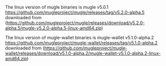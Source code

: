 The linux version of mugle binaries is mugle v5.0.1 https://github.com/mugleproject/mugle/releases/tag/v5.2.0-alpha.5
downloaded from (https://github.com/mugleproject/mugle/releases/download/v5.2.0-alpha.5/mugle-v5.2.0-alpha.5-linux-amd64.zip)

The linux version of mugle-wallet binaries is mugle-wallet v5.1.0-alpha.2
https://github.com/mugleproject/mugle-wallet/releases/tag/v5.1.0-alpha.2
downloaded from (https://github.com/mugleproject/mugle-wallet/releases/download/v5.1.0-alpha.2/mugle-wallet-v5.1.0-alpha.2-linux-amd64.zip)
